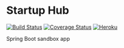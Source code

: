 # Startup Hub
[![Build Status](https://img.shields.io/travis/dlizarra/spring-boot.svg)](https://travis-ci.org/dlizarra/spring-boot)
[![Coverage Status](https://coveralls.io/repos/dlizarra/spring-boot/badge.svg?branch=master&service=github)](https://coveralls.io/github/dlizarra/spring-boot?branch=master) 
[![Heroku](http://heroku-badge.herokuapp.com/?app=startup-hub&root=h2console)](http://startup-hub.herokuapp.com)

Spring Boot sandbox app

